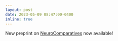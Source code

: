 ```yaml
---
layout: post
date: 2023-05-09 08:47:00-0400
inline: true
---
```


New preprint on [NeuroComparatives](https://arxiv.org/abs/2305.04978) now available!
